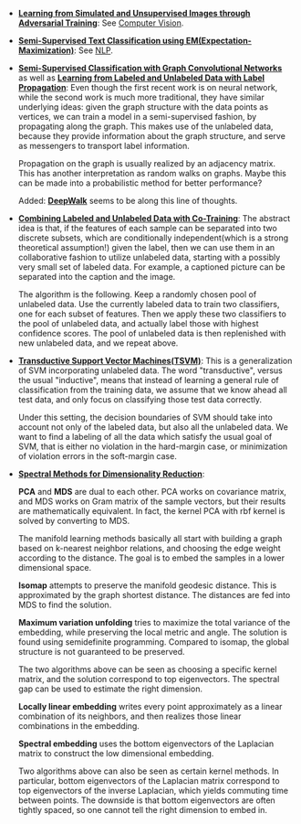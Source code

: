 * [**Learning from Simulated and Unsupervised Images through Adversarial Training**](https://arxiv.org/pdf/1612.07828.pdf): See [Computer Vision](https://github.com/zxfsheep/advanced-machine-learning/blob/master/summaries/Vision.md).

* [**Semi-Supervised Text Classification using EM(Expectation-Maximization)**](https://www.cs.cmu.edu/~tom/pubs/NigamEtAl-bookChapter.pdf): See [NLP](https://github.com/zxfsheep/advanced-machine-learning/blob/master/summaries/NLP.md).

* [**Semi-Supervised Classification with Graph Convolutional Networks**](https://arxiv.org/pdf/1609.02907.pdf) as well as [**Learning from Labeled and Unlabeled Data with Label Propagation**](http://mlg.eng.cam.ac.uk/zoubin/papers/CMU-CALD-02-107.pdf): Even though the first recent work is on neural network, while the second work is much more traditional, they have similar underlying ideas: given the graph structure with the data points as vertices,  we can train a model in a semi-supervised fashion, by propagating along the graph. This makes use of the unlabeled data, because they provide information about the graph structure, and serve as messengers to transport label information.

  Propagation on the graph is usually realized by an adjacency matrix. This has another interpretation as random walks on graphs. Maybe this can be made into a probabilistic method for better performance?

  Added: [**DeepWalk**](https://arxiv.org/pdf/1403.6652.pdf) seems to be along this line of thoughts.

* [**Combining Labeled and Unlabeled Data with Co-Training**](http://www.cs.cmu.edu/afs/cs.cmu.edu/Web/People/avrim/Papers/cotrain.pdf): The abstract idea is that, if the features of each sample can be separated into two discrete subsets, which are conditionally independent(which is a strong theoretical assumption!) given the label, then we can use them in an collaborative fashion to utilize unlabeled data, starting with a possibly very small set of labeled data. For example, a captioned picture can be separated into the caption and the image. 

  The algorithm is the following. Keep a randomly chosen pool of unlabeled data. Use the currently labeled data to train two classifiers, one for each subset of features. Then we apply these two classifiers to the pool of unlabeled data, and actually label those with highest confidence scores. The pool of unlabeled data is then replenished with new unlabeled data, and we repeat above.

* [**Transductive Support Vector Machines(TSVM)**](http://lasa.epfl.ch/teaching/lectures/ML_MSc_Advanced/Slides/Transductive-SVMs.pdf): This is a generalization of SVM incorporating unlabeled data. The word "transductive", versus the usual "inductive", means that instead of learning a general rule of classification from the training data, we assume that we know ahead all test data, and only focus on classifying those test data correctly.

  Under this setting, the decision boundaries of SVM should take into account not only of the labeled data, but also all the unlabeled data. We want to find a labeling of all the data which satisfy the usual goal of SVM, that is either no violation in the hard-margin case, or minimization of violation errors in the soft-margin case.

* [**Spectral Methods for Dimensionality Reduction**](https://cseweb.ucsd.edu/~saul/papers/smdr_ssl05.pdf): 

  **PCA** and **MDS** are dual to each other. PCA works on covariance matrix, and MDS works on Gram matrix of the sample vectors, but their results are mathematically equivalent. In fact, the kernel PCA with rbf kernel is solved by converting to MDS.

  The manifold learning methods basically all start with building a graph based on k-nearest neighbor relations, and choosing the edge weight according to the distance. The goal is to embed the samples in a lower dimensional space.

  **Isomap** attempts to preserve the manifold geodesic distance. This is approximated by the graph shortest distance. The distances are fed into MDS to find the solution.

  **Maximum variation unfolding** tries to maximize the total variance of the embedding, while preserving the local metric and angle. The solution is found using semidefinite programming. Compared to isomap, the global structure is not guaranteed to be preserved.

  The two algorithms above can be seen as choosing a specific kernel matrix, and the solution correspond to top eigenvectors. The spectral gap can be used to estimate the right dimension.

  **Locally linear embedding** writes every point approximately as a linear combination of its neighbors, and then realizes those linear combinations in the embedding.

  **Spectral embedding** uses the bottom eigenvectors of the Laplacian matrix to construct the low dimensional embedding.

  Two algorithms above can also be seen as certain kernel methods. In particular, bottom eigenvectors of the Laplacian matrix correspond to top eigenvectors of the inverse Laplacian, which yields commuting time between points. The downside is that bottom eigenvectors are often tightly spaced, so one cannot tell the right dimension to embed in.






